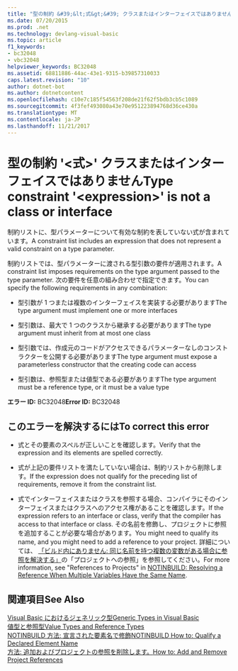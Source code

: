 ```yaml
---
title: "型の制約 &#39;&lt;式&gt;&#39; クラスまたはインターフェイスではありません"
ms.date: 07/20/2015
ms.prod: .net
ms.technology: devlang-visual-basic
ms.topic: article
f1_keywords:
- bc32048
- vbc32048
helpviewer_keywords: BC32048
ms.assetid: 68811886-44ac-43e1-9315-b39857310033
caps.latest.revision: "10"
author: dotnet-bot
ms.author: dotnetcontent
ms.openlocfilehash: c10e7c185f54563f208de21f62f5bdb3cb5c1089
ms.sourcegitcommit: 4f3fef493080a43e70e951223894768d36ce430a
ms.translationtype: MT
ms.contentlocale: ja-JP
ms.lasthandoff: 11/21/2017
---
```

# <a name="type-constraint-39ltexpressiongt39-is-not-a-class-or-interface"></a><span data-ttu-id="1b311-102">型の制約 &#39;&lt;式&gt;&#39; クラスまたはインターフェイスではありません</span><span class="sxs-lookup"><span data-stu-id="1b311-102">Type constraint &#39;&lt;expression&gt;&#39; is not a class or interface</span></span>
<span data-ttu-id="1b311-103">制約リストに、型パラメーターについて有効な制約を表していない式が含まれています。</span><span class="sxs-lookup"><span data-stu-id="1b311-103">A constraint list includes an expression that does not represent a valid constraint on a type parameter.</span></span>  
  
 <span data-ttu-id="1b311-104">制約リストでは、型パラメーターに渡される型引数の要件が適用されます。</span><span class="sxs-lookup"><span data-stu-id="1b311-104">A constraint list imposes requirements on the type argument passed to the type parameter.</span></span> <span data-ttu-id="1b311-105">次の要件を任意の組み合わせで指定できます。</span><span class="sxs-lookup"><span data-stu-id="1b311-105">You can specify the following requirements in any combination:</span></span>  
  
-   <span data-ttu-id="1b311-106">型引数が 1 つまたは複数のインターフェイスを実装する必要があります</span><span class="sxs-lookup"><span data-stu-id="1b311-106">The type argument must implement one or more interfaces</span></span>  
  
-   <span data-ttu-id="1b311-107">型引数は、最大で 1 つのクラスから継承する必要があります</span><span class="sxs-lookup"><span data-stu-id="1b311-107">The type argument must inherit from at most one class</span></span>  
  
-   <span data-ttu-id="1b311-108">型引数では、作成元のコードがアクセスできるパラメーターなしのコンストラクターを公開する必要があります</span><span class="sxs-lookup"><span data-stu-id="1b311-108">The type argument must expose a parameterless constructor that the creating code can access</span></span>  
  
-   <span data-ttu-id="1b311-109">型引数は、参照型または値型である必要があります</span><span class="sxs-lookup"><span data-stu-id="1b311-109">The type argument must be a reference type, or it must be a value type</span></span>  
  
 <span data-ttu-id="1b311-110">**エラー ID:** BC32048</span><span class="sxs-lookup"><span data-stu-id="1b311-110">**Error ID:** BC32048</span></span>  
  
## <a name="to-correct-this-error"></a><span data-ttu-id="1b311-111">このエラーを解決するには</span><span class="sxs-lookup"><span data-stu-id="1b311-111">To correct this error</span></span>  
  
-   <span data-ttu-id="1b311-112">式とその要素のスペルが正しいことを確認します。</span><span class="sxs-lookup"><span data-stu-id="1b311-112">Verify that the expression and its elements are spelled correctly.</span></span>  
  
-   <span data-ttu-id="1b311-113">式が上記の要件リストを満たしていない場合は、制約リストから削除します。</span><span class="sxs-lookup"><span data-stu-id="1b311-113">If the expression does not qualify for the preceding list of requirements, remove it from the constraint list.</span></span>  
  
-   <span data-ttu-id="1b311-114">式でインターフェイスまたはクラスを参照する場合、コンパイラにそのインターフェイスまたはクラスへのアクセス権があることを確認します。</span><span class="sxs-lookup"><span data-stu-id="1b311-114">If the expression refers to an interface or class, verify that the compiler has access to that interface or class.</span></span> <span data-ttu-id="1b311-115">その名前を修飾し、プロジェクトに参照を追加することが必要な場合があります。</span><span class="sxs-lookup"><span data-stu-id="1b311-115">You might need to qualify its name, and you might need to add a reference to your project.</span></span> <span data-ttu-id="1b311-116">詳細については、 [「ビルド内にありません: 同じ名前を持つ複数の変数がある場合に参照を解決する」](http://msdn.microsoft.com/en-us/9601e39f-1911-44e1-ace5-3f6e090408b9)の「プロジェクトへの参照」を参照してください。</span><span class="sxs-lookup"><span data-stu-id="1b311-116">For more information, see "References to Projects" in [NOTINBUILD: Resolving a Reference When Multiple Variables Have the Same Name](http://msdn.microsoft.com/en-us/9601e39f-1911-44e1-ace5-3f6e090408b9).</span></span>  
  
## <a name="see-also"></a><span data-ttu-id="1b311-117">関連項目</span><span class="sxs-lookup"><span data-stu-id="1b311-117">See Also</span></span>  
 [<span data-ttu-id="1b311-118">Visual Basic におけるジェネリック型</span><span class="sxs-lookup"><span data-stu-id="1b311-118">Generic Types in Visual Basic</span></span>](../../visual-basic/programming-guide/language-features/data-types/generic-types.md)  
 [<span data-ttu-id="1b311-119">値型と参照型</span><span class="sxs-lookup"><span data-stu-id="1b311-119">Value Types and Reference Types</span></span>](../../visual-basic/programming-guide/language-features/data-types/value-types-and-reference-types.md)  
 [<span data-ttu-id="1b311-120">NOTINBUILD 方法: 宣言された要素名で修飾</span><span class="sxs-lookup"><span data-stu-id="1b311-120">NOTINBUILD  How to: Qualify a Declared Element Name</span></span>](http://msdn.microsoft.com/en-us/6bd112f5-df6f-42b8-9427-a9225bfcbaab)  
 [<span data-ttu-id="1b311-121">方法: 追加およびプロジェクトの参照を削除します。</span><span class="sxs-lookup"><span data-stu-id="1b311-121">How to: Add and Remove Project References</span></span>](http://msdn.microsoft.com/en-us/f51b784d-0bc8-4c19-a898-e560d5ed696b)
